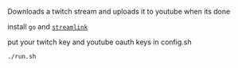 Downloads a twitch stream and uploads it to youtube when its done

install `go` and [`streamlink`](https://github.com/streamlink/streamlink)

put your twitch key and youtube oauth keys in config.sh

`./run.sh`